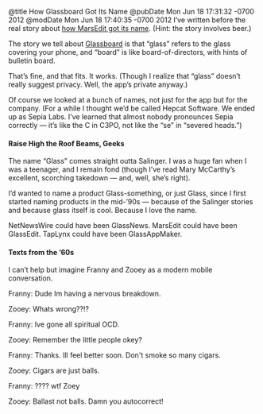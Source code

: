 @title How Glassboard Got Its Name
@pubDate Mon Jun 18 17:31:32 -0700 2012
@modDate Mon Jun 18 17:40:35 -0700 2012
I’ve written before the real story about <a href="http://inessential.com/2011/10/30/how_marsedit_got_its_name">how MarsEdit got its name</a>. (Hint: the story involves beer.)

The story we tell about <a href="http://glassboard.com/">Glassboard</a> is that “glass” refers to the glass covering your phone, and “board” is like board-of-directors, with hints of bulletin board.

That’s fine, and that fits. It works. (Though I realize that “glass” doesn’t really suggest privacy. Well, the app’s private anyway.)

Of course we looked at a bunch of names, not just for the app but for the company. (For a while I thought we’d be called Hepcat Software. We ended up as Sepia Labs. I’ve learned that almost nobody pronounces Sepia correctly — it’s like the C in C3PO, not like the “se” in “severed heads.”)

#### Raise High the Roof Beams, Geeks

The name “Glass” comes straight outta Salinger. I was a huge fan when I was a teenager, and I remain fond (though I’ve read Mary McCarthy’s excellent, scorching takedown — and, well, she’s right).

I’d wanted to name a product Glass-something, or just Glass, since I first started naming products in the mid-’90s — because of the Salinger stories and because glass itself is cool. Because I love the name.

NetNewsWire could have been GlassNews. MarsEdit could have been GlassEdit. TapLynx could have been GlassAppMaker.

#### Texts from the ’60s

I can’t help but imagine Franny and Zooey as a modern mobile conversation.

Franny: Dude Im having a nervous breakdown.

Zooey: Whats wrong??!?

Franny: Ive gone all spiritual OCD.

Zooey: Remember the little people okey?

Franny: Thanks. Ill feel better soon. Don't smoke so many cigars.

Zooey: Cigars are just balls.

Franny: ???? wtf Zoey

Zooey: Ballast not balls. Damn you autocorrect!
